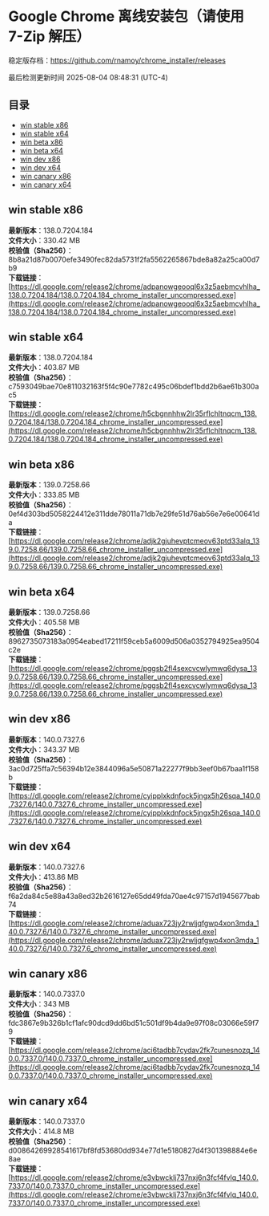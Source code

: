 # Google Chrome 离线安装包（请使用 7-Zip 解压）
稳定版存档：<https://github.com/rnamoy/chrome_installer/releases>

最后检测更新时间
2025-08-04 08:48:31 (UTC-4)


## 目录
* [win stable x86](https://github.com/rnamoy/chrome_installer?tab=readme-ov-file#win-stable-x86)
* [win stable x64](https://github.com/rnamoy/chrome_installer?tab=readme-ov-file#win-stable-x64)
* [win beta x86](https://github.com/rnamoy/chrome_installer?tab=readme-ov-file#win-beta-x86)
* [win beta x64](https://github.com/rnamoy/chrome_installer?tab=readme-ov-file#win-beta-x64)
* [win dev x86](https://github.com/rnamoy/chrome_installer?tab=readme-ov-file#win-dev-x86)
* [win dev x64](https://github.com/rnamoy/chrome_installer?tab=readme-ov-file#win-dev-x64)
* [win canary x86](https://github.com/rnamoy/chrome_installer?tab=readme-ov-file#win-canary-x86)
* [win canary x64](https://github.com/rnamoy/chrome_installer?tab=readme-ov-file#win-canary-x64)

## win stable x86
**最新版本**：138.0.7204.184  
**文件大小**：330.42 MB  
**校验值（Sha256）**：8b8a21d87b0070efe3490fec82da5731f2fa5562265867bde8a82a25ca00d7b9  
**下载链接**：[https://dl.google.com/release2/chrome/adpanowgeooql6x3z5aebmcvhlha_138.0.7204.184/138.0.7204.184_chrome_installer_uncompressed.exe](https://dl.google.com/release2/chrome/adpanowgeooql6x3z5aebmcvhlha_138.0.7204.184/138.0.7204.184_chrome_installer_uncompressed.exe)  

## win stable x64
**最新版本**：138.0.7204.184  
**文件大小**：403.87 MB  
**校验值（Sha256）**：c7593049bae70e811032163f5f4c90e7782c495c06bdef1bdd2b6ae61b300ac5  
**下载链接**：[https://dl.google.com/release2/chrome/h5cbgnnhhw2lr35rflchltnqcm_138.0.7204.184/138.0.7204.184_chrome_installer_uncompressed.exe](https://dl.google.com/release2/chrome/h5cbgnnhhw2lr35rflchltnqcm_138.0.7204.184/138.0.7204.184_chrome_installer_uncompressed.exe)  

## win beta x86
**最新版本**：139.0.7258.66  
**文件大小**：333.85 MB  
**校验值（Sha256）**：0ef4d303bd5058224412e311dde78011a71db7e29fe51d76ab56e7e6e00641da  
**下载链接**：[https://dl.google.com/release2/chrome/adjk2gjuhevptcmeov63ptd33alq_139.0.7258.66/139.0.7258.66_chrome_installer_uncompressed.exe](https://dl.google.com/release2/chrome/adjk2gjuhevptcmeov63ptd33alq_139.0.7258.66/139.0.7258.66_chrome_installer_uncompressed.exe)  

## win beta x64
**最新版本**：139.0.7258.66  
**文件大小**：405.58 MB  
**校验值（Sha256）**：8962735073183a0954eabed17211f59ceb5a6009d506a0352794925ea9504c2e  
**下载链接**：[https://dl.google.com/release2/chrome/pggsb2fl4sexcvcwlymwq6dysa_139.0.7258.66/139.0.7258.66_chrome_installer_uncompressed.exe](https://dl.google.com/release2/chrome/pggsb2fl4sexcvcwlymwq6dysa_139.0.7258.66/139.0.7258.66_chrome_installer_uncompressed.exe)  

## win dev x86
**最新版本**：140.0.7327.6  
**文件大小**：343.37 MB  
**校验值（Sha256）**：3ac0d725ffa7c56394b12e3844096a5e50871a22277f9bb3eef0b67baa1f158b  
**下载链接**：[https://dl.google.com/release2/chrome/cyipplxkdnfock5jngx5h26sqa_140.0.7327.6/140.0.7327.6_chrome_installer_uncompressed.exe](https://dl.google.com/release2/chrome/cyipplxkdnfock5jngx5h26sqa_140.0.7327.6/140.0.7327.6_chrome_installer_uncompressed.exe)  

## win dev x64
**最新版本**：140.0.7327.6  
**文件大小**：413.86 MB  
**校验值（Sha256）**：f6a2da84c5e88a43a8ed32b2616127e65dd49fda70ae4c97157d1945677bab74  
**下载链接**：[https://dl.google.com/release2/chrome/aduax723jy2rwljqfgwp4xon3mda_140.0.7327.6/140.0.7327.6_chrome_installer_uncompressed.exe](https://dl.google.com/release2/chrome/aduax723jy2rwljqfgwp4xon3mda_140.0.7327.6/140.0.7327.6_chrome_installer_uncompressed.exe)  

## win canary x86
**最新版本**：140.0.7337.0  
**文件大小**：343 MB  
**校验值（Sha256）**：fdc3867e9b326b1cf1afc90dcd9dd6bd51c501df9b4da9e97f08c03066e59f79  
**下载链接**：[https://dl.google.com/release2/chrome/aci6tadbb7cydav2fk7cunesnozq_140.0.7337.0/140.0.7337.0_chrome_installer_uncompressed.exe](https://dl.google.com/release2/chrome/aci6tadbb7cydav2fk7cunesnozq_140.0.7337.0/140.0.7337.0_chrome_installer_uncompressed.exe)  

## win canary x64
**最新版本**：140.0.7337.0  
**文件大小**：414.8 MB  
**校验值（Sha256）**：d00864269928541617bf8fd53680dd934e77d1e5180827d4f301398884e6e8ae  
**下载链接**：[https://dl.google.com/release2/chrome/e3vbwcklj737nxj6n3fcf4fvlq_140.0.7337.0/140.0.7337.0_chrome_installer_uncompressed.exe](https://dl.google.com/release2/chrome/e3vbwcklj737nxj6n3fcf4fvlq_140.0.7337.0/140.0.7337.0_chrome_installer_uncompressed.exe)  

